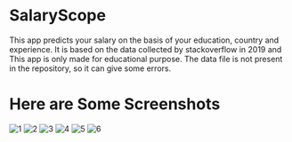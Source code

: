 # SalaryScope
This app predicts your salary on the basis of your education, country and experience. It is based on the data collected by stackoverflow in 2019 and This app is only made for educational purpose.
The data file is not present in the repository, so it can give some errors. 

# Here are Some Screenshots
![1](https://github.com/VedantKale106/SalaryScope/assets/159442447/d98936fa-3321-4dc3-90ea-768a1d931869)
![2](https://github.com/VedantKale106/SalaryScope/assets/159442447/462f82f7-800e-4685-b9ae-35babd335668)
![3](https://github.com/VedantKale106/SalaryScope/assets/159442447/4e295af9-7689-48d7-8fdc-34d6a66cb7a3)
![4](https://github.com/VedantKale106/SalaryScope/assets/159442447/c0dbb2c7-f16a-441f-82f8-fa4d849613a1)
![5](https://github.com/VedantKale106/SalaryScope/assets/159442447/1c20e9c0-7040-4505-90e5-568bd467a545)
![6](https://github.com/VedantKale106/SalaryScope/assets/159442447/21e01261-938d-43cf-a83f-2f9b16fb2f6c)


